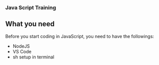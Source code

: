 ### Java Script Training 

## What you need

Before you start coding in JavaScript, you need to have the followings:

  * NodeJS
  * VS Code
  * sh setup in terminal

